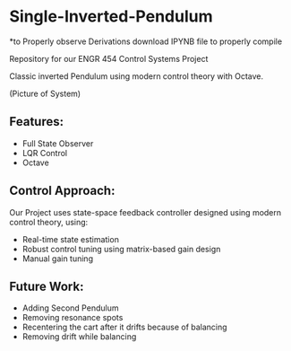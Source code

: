 # Single-Inverted-Pendulum
*to Properly observe Derivations download IPYNB file to properly compile

Repository for our ENGR 454 Control Systems Project

Classic inverted Pendulum using modern control theory with Octave.

(Picture of System)

## Features:
- Full State Observer
- LQR Control 
- Octave


## Control Approach:
Our Project uses state-space feedback controller designed using modern control theory, using:

- Real-time state estimation
- Robust control tuning using matrix-based gain design
- Manual gain tuning

## Future Work:
 - Adding Second Pendulum
 - Removing resonance spots 
 - Recentering the cart after it drifts because of balancing
 - Removing drift while balancing

